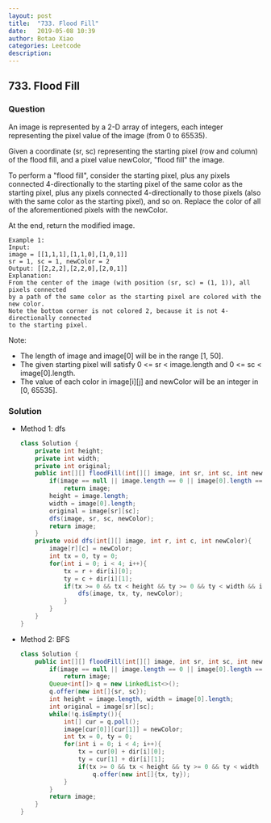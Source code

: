 ```yaml
---
layout: post
title:  "733. Flood Fill"
date:   2019-05-08 10:39
author: Botao Xiao
categories: Leetcode
description:
---
```

## 733. Flood Fill

### Question
An image is represented by a 2-D array of integers, each integer representing the pixel value of the image (from 0 to 65535).

Given a coordinate (sr, sc) representing the starting pixel (row and column) of the flood fill, and a pixel value newColor, "flood fill" the image.

To perform a "flood fill", consider the starting pixel, plus any pixels connected 4-directionally to the starting pixel of the same color as the starting pixel, plus any pixels connected 4-directionally to those pixels (also with the same color as the starting pixel), and so on. Replace the color of all of the aforementioned pixels with the newColor.

At the end, return the modified image.

```
Example 1:
Input:
image = [[1,1,1],[1,1,0],[1,0,1]]
sr = 1, sc = 1, newColor = 2
Output: [[2,2,2],[2,2,0],[2,0,1]]
Explanation:
From the center of the image (with position (sr, sc) = (1, 1)), all pixels connected
by a path of the same color as the starting pixel are colored with the new color.
Note the bottom corner is not colored 2, because it is not 4-directionally connected
to the starting pixel.
```

Note:
* The length of image and image[0] will be in the range [1, 50].
* The given starting pixel will satisfy 0 <= sr < image.length and 0 <= sc < image[0].length.
* The value of each color in image[i][j] and newColor will be an integer in [0, 65535].

### Solution
* Method 1: dfs
  ```Java
  class Solution {      
      private int height;
      private int width;
      private int original;
      public int[][] floodFill(int[][] image, int sr, int sc, int newColor) {
          if(image == null || image.length == 0 || image[0].length == 0 || image[sr][sc] == newColor)
              return image;
          height = image.length;
          width = image[0].length;
          original = image[sr][sc];
          dfs(image, sr, sc, newColor);
          return image;
      }
      private void dfs(int[][] image, int r, int c, int newColor){
          image[r][c] = newColor;
          int tx = 0, ty = 0;
          for(int i = 0; i < 4; i++){
              tx = r + dir[i][0];
              ty = c + dir[i][1];
              if(tx >= 0 && tx < height && ty >= 0 && ty < width && image[tx][ty] == original){
                  dfs(image, tx, ty, newColor);
              }
          }
      }
  }
  ```

* Method 2: BFS
  ```Java
  class Solution {      
      public int[][] floodFill(int[][] image, int sr, int sc, int newColor) {
          if(image == null || image.length == 0 || image[0].length == 0 || image[sr][sc] == newColor)
              return image;
          Queue<int[]> q = new LinkedList<>();
          q.offer(new int[]{sr, sc});
          int height = image.length, width = image[0].length;
          int original = image[sr][sc];
          while(!q.isEmpty()){
              int[] cur = q.poll();
              image[cur[0]][cur[1]] = newColor;
              int tx = 0, ty = 0;
              for(int i = 0; i < 4; i++){
                  tx = cur[0] + dir[i][0];
                  ty = cur[1] + dir[i][1];
                  if(tx >= 0 && tx < height && ty >= 0 && ty < width && image[tx][ty] == original)
                      q.offer(new int[]{tx, ty});
              }
          }
          return image;
      }
  }
  ```
